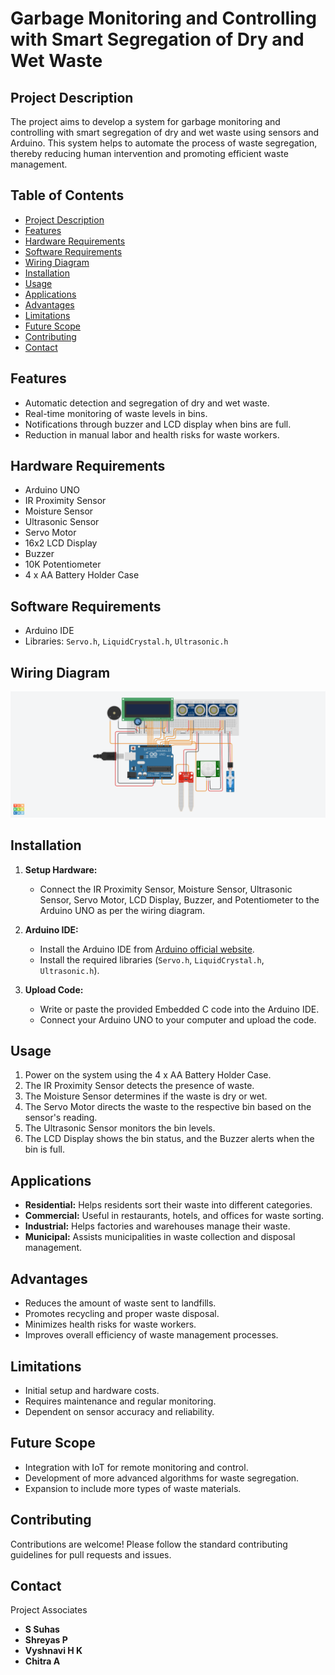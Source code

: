 # Garbage Monitoring and Controlling with Smart Segregation of Dry and Wet Waste

## Project Description
The project aims to develop a system for garbage monitoring and controlling with smart segregation of dry and wet waste using sensors and Arduino. This system helps to automate the process of waste segregation, thereby reducing human intervention and promoting efficient waste management.

## Table of Contents
- [Project Description](#project-description)
- [Features](#features)
- [Hardware Requirements](#hardware-requirements)
- [Software Requirements](#software-requirements)
- [Wiring Diagram](#wiring-diagram)
- [Installation](#installation)
- [Usage](#usage)
- [Applications](#applications)
- [Advantages](#advantages)
- [Limitations](#limitations)
- [Future Scope](#future-scope)
- [Contributing](#contributing)
- [Contact](#contact)

## Features
- Automatic detection and segregation of dry and wet waste.
- Real-time monitoring of waste levels in bins.
- Notifications through buzzer and LCD display when bins are full.
- Reduction in manual labor and health risks for waste workers.

## Hardware Requirements
- Arduino UNO
- IR Proximity Sensor
- Moisture Sensor
- Ultrasonic Sensor
- Servo Motor
- 16x2 LCD Display
- Buzzer
- 10K Potentiometer
- 4 x AA Battery Holder Case

## Software Requirements
- Arduino IDE
- Libraries: `Servo.h`, `LiquidCrystal.h`, `Ultrasonic.h`

## Wiring Diagram
![Wiring Diagram](Wiring_diagram.png)

## Installation
1. **Setup Hardware:**
   - Connect the IR Proximity Sensor, Moisture Sensor, Ultrasonic Sensor, Servo Motor, LCD Display, Buzzer, and Potentiometer to the Arduino UNO as per the wiring diagram.

2. **Arduino IDE:**
   - Install the Arduino IDE from [Arduino official website](https://www.arduino.cc/en/Main/Software).
   - Install the required libraries (`Servo.h`, `LiquidCrystal.h`, `Ultrasonic.h`).

3. **Upload Code:**
   - Write or paste the provided Embedded C code into the Arduino IDE.
   - Connect your Arduino UNO to your computer and upload the code.

## Usage
1. Power on the system using the 4 x AA Battery Holder Case.
2. The IR Proximity Sensor detects the presence of waste.
3. The Moisture Sensor determines if the waste is dry or wet.
4. The Servo Motor directs the waste to the respective bin based on the sensor's reading.
5. The Ultrasonic Sensor monitors the bin levels.
6. The LCD Display shows the bin status, and the Buzzer alerts when the bin is full.

## Applications
- **Residential:** Helps residents sort their waste into different categories.
- **Commercial:** Useful in restaurants, hotels, and offices for waste sorting.
- **Industrial:** Helps factories and warehouses manage their waste.
- **Municipal:** Assists municipalities in waste collection and disposal management.

## Advantages
- Reduces the amount of waste sent to landfills.
- Promotes recycling and proper waste disposal.
- Minimizes health risks for waste workers.
- Improves overall efficiency of waste management processes.

## Limitations
- Initial setup and hardware costs.
- Requires maintenance and regular monitoring.
- Dependent on sensor accuracy and reliability.

## Future Scope
- Integration with IoT for remote monitoring and control.
- Development of more advanced algorithms for waste segregation.
- Expansion to include more types of waste materials.

## Contributing
Contributions are welcome! Please follow the standard contributing guidelines for pull requests and issues.

## Contact
Project Associates
- **S Suhas**
- **Shreyas P**
- **Vyshnavi H K**
- **Chitra A**
